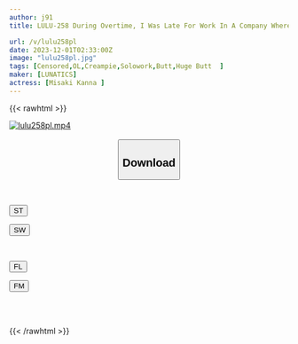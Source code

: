 ```yaml
---
author: j91
title: LULU-258 During Overtime, I Was Late For Work In A Company Where There Were Only Two Of Us, And I Was Provoked By The Big Butt Of My Pita-clad Female Boss Without Realizing It.She Was A Natural Masochist Who Was Happy To Do Anything, So I Treated Her As A Creampie Masturbator Every Night Until I Got Pregnant. Kanna Misaki

url: /v/lulu258pl
date: 2023-12-01T02:33:00Z
image: "lulu258pl.jpg"
tags: [Censored,OL,Creampie,Solowork,Butt,Huge Butt	 ]
maker: [LUNATICS]
actress: [Misaki Kanna ]
---
```



{{< rawhtml >}}

<div class="video" data-videoid="DeM8rXM2jzCdAe">
    <a href="javascript:;">
        <img src="/v/lulu258pl/lulu258pl.jpg" width="WIDTH" height="HEIGHT" alt="lulu258pl.mp4" loading="lazy">
    </a>
</div>

<script type="text/javascript" src="https://j91.asia/asset/on-demand-st.js"></script>

<br>
  <link rel="stylesheet" href="https://j91.asia/asset/bs5.css">
  
  <center>
  <button class="btn btn-primary" type="button" data-bs-toggle="collapse" data-bs-target=".multi-collapse" aria-expanded="false" aria-controls="multiCollapseExample1 multiCollapseExample2"><h2>Download</h2></button></center>
</p>
<div class="row">
  <div class="col">
    <div class="collapse multi-collapse" id="multiCollapseExample1">
      <div class="card card-body">
	      	      <br>
<div class="buttons">  
<p><a href="https://streamtape.to/v/DeM8rXM2jzCdAe" target="_blank"><button class="btn-hover color-3"><i class="fa fa-download"></i> ST</button></a></p>
<p><a href="https://flaswish.com/bs6sptje44fm" target="_blank"><button class="btn-hover color-2"><i class="fa fa-download"></i> SW</button></a></p></div>
    </div>
  </div>
</div>
  <div class="col">
    <div class="collapse multi-collapse" id="multiCollapseExample2">
      <div class="card card-body">
	      <br>
<div class="buttons">
<p><a href="javascript:;" target="_blank"><button class="btn-hover color-9"><i class="fa fa-download"></i> FL</button></a></p>
<p><a href="javascript:;" target="_blank"><button class="btn-hover color-8"><i class="fa fa-download"></i> FM</button></a></p></div>
<br><br>
      </div>
    </div>
  </div>
</div>

{{< /rawhtml >}}